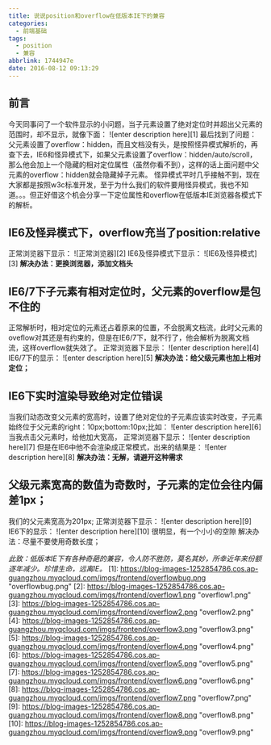 ```yaml
---
title: 说说position和overflow在低版本IE下的兼容
categories:
  - 前端基础
tags:
  - position
  - 兼容
abbrlink: 1744947e
date: 2016-08-12 09:13:29
---
```

## 前言
今天同事问了一个软件显示的小问题，当子元素设置了绝对定位时并超出父元素的范围时，却不显示，就像下面：
![enter description here][1]
最后找到了问题：父元素设置了overflow：hidden，而且文档没有头，是按照怪异模式解析的，再查下去，IE6和怪异模式下，如果父元素设置了overflow：hidden/auto/scroll，那么他会加上一个隐藏的相对定位属性（虽然你看不到），这样的话上面问题中父元素的overflow：hidden就会隐藏掉子元素。
怪异模式平时几乎接触不到，现在大家都是按照w3c标准开发，至于为什么我们的软件要用怪异模式，我也不知道。。。但正好借这个机会分享一下定位属性和overflow在低版本IE浏览器各模式下的解析。

## IE6及怪异模式下，overflow充当了position:relative
正常浏览器下显示：
![正常浏览器][2]
IE6及怪异模式下显示：
![IE6及怪异模式][3]
**解决办法：更换浏览器，添加文档头**
## IE6/7下子元素有相对定位时，父元素的overflow是包不住的
正常解析时，相对定位的元素还占着原来的位置，不会脱离文档流，此时父元素的oveflow对其还是有约束的，但是在IE6/7下，就不行了，他会解析为脱离文档流，这样overflow就失效了。
正常浏览器下显示：
![enter description here][4]
IE6/7下的显示：
![enter description here][5]
**解决办法：给父级元素也加上相对定位；**
## IE6下实时渲染导致绝对定位错误
当我们动态改变父元素的宽高时，设置了绝对定位的子元素应该实时改变，子元素始终位于父元素的right：10px;bottom:10px;比如：
![enter description here][6]
当我点击父元素时，给他加大宽高，
正常浏览器下显示：
![enter description here][7]
但是在IE6中他不会渲染成正常模式，出来的结果是：
![enter description here][8]
**解决办法：无解，请避开这种需求**
## 父级元素宽高的数值为奇数时，子元素的定位会往内偏差1px；
我们的父元素宽高为201px;
正常浏览器下显示：
![enter description here][9]
IE6下的显示：
![enter description here][10]
很明显，有一个小小的空隙
解决办法：尽量不要使用奇数长度；

*此致：低版本IE下有各种奇葩的兼容，令人防不胜防，莫名其妙，所幸近年来份额逐年减少。珍惜生命，远离IE。*
  [1]: https://blog-images-1252854786.cos.ap-guangzhou.myqcloud.com/imgs/frontend/overflowbug.png "overflowbug.png"
  [2]: https://blog-images-1252854786.cos.ap-guangzhou.myqcloud.com/imgs/frontend/overflow1.png "overflow1.png"
  [3]: https://blog-images-1252854786.cos.ap-guangzhou.myqcloud.com/imgs/frontend/overflow2.png "overflow2.png"
  [4]: https://blog-images-1252854786.cos.ap-guangzhou.myqcloud.com/imgs/frontend/overflow3.png "overflow3.png"
  [5]: https://blog-images-1252854786.cos.ap-guangzhou.myqcloud.com/imgs/frontend/overflow4.png "overflow4.png"
  [6]: https://blog-images-1252854786.cos.ap-guangzhou.myqcloud.com/imgs/frontend/overflow5.png "overflow5.png"
  [7]: https://blog-images-1252854786.cos.ap-guangzhou.myqcloud.com/imgs/frontend/overflow6.png "overflow6.png"
  [8]: https://blog-images-1252854786.cos.ap-guangzhou.myqcloud.com/imgs/frontend/overflow7.png "overflow7.png"
  [9]: https://blog-images-1252854786.cos.ap-guangzhou.myqcloud.com/imgs/frontend/overflow8.png "overflow8.png"
  [10]: https://blog-images-1252854786.cos.ap-guangzhou.myqcloud.com/imgs/frontend/overflow9.png "overflow9.png"
